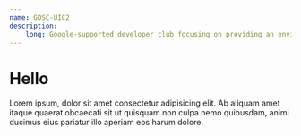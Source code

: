 ```yaml
---
name: GDSC-UIC2
description: 
    long: Google-supported developer club focusing on providing an environment for students to build solutions for their respective communities through Google technologies.
---
```


# Hello

Lorem ipsum, dolor sit amet consectetur adipisicing elit. Ab aliquam amet itaque quaerat obcaecati sit ut quisquam non culpa nemo quibusdam, animi ducimus eius pariatur illo aperiam eos harum dolore.